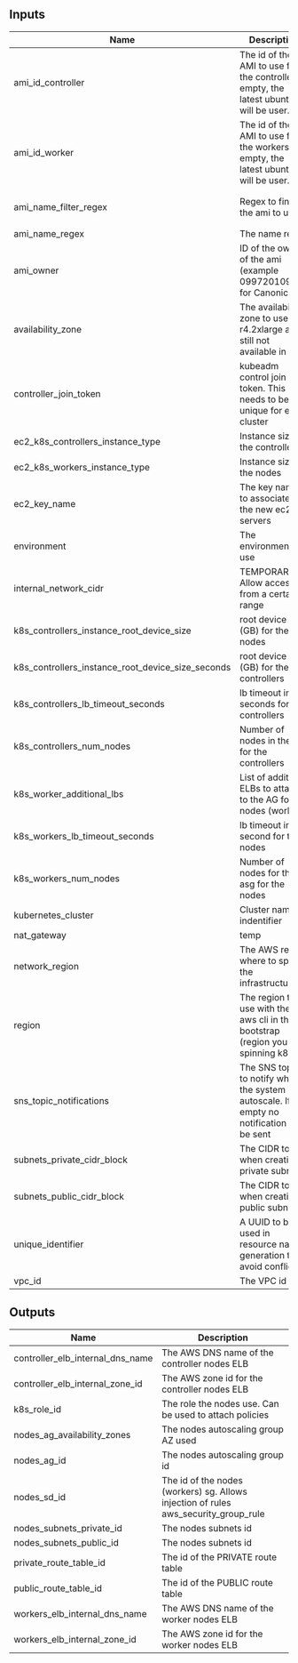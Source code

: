 
## Inputs

| Name | Description | Type | Default | Required |
|------|-------------|:----:|:-----:|:-----:|
| ami_id_controller | The id of the AMI to use for the controller. If empty, the latest ubuntu will be user. | string | `` | no |
| ami_id_worker | The id of the AMI to use for the workers. If empty, the latest ubuntu will be user. | string | `` | no |
| ami_name_filter_regex | Regex to find the ami to use | string | `ubuntu/images/hvm-ssd/ubuntu-xenial-16.04-amd64-server-*` | no |
| ami_name_regex | The name regex | string | `^.*` | no |
| ami_owner | ID of the owner of the ami (example 099720109477 for Canonical) | string | `099720109477` | no |
| availability_zone | The availability zone to use. r4.2xlarge are still not available in C | list | `<list>` | no |
| controller_join_token | kubeadm control join token. This needs to be unique for each cluster | string | - | yes |
| ec2_k8s_controllers_instance_type | Instance size for the controllers | string | - | yes |
| ec2_k8s_workers_instance_type | Instance size for the nodes | string | - | yes |
| ec2_key_name | The key name to associate to the new ec2 servers | string | - | yes |
| environment | The environment to use | string | - | yes |
| internal_network_cidr | TEMPORARY: Allow access from a certain ip range | string | - | yes |
| k8s_controllers_instance_root_device_size | root device size (GB) for the nodes | string | `40` | no |
| k8s_controllers_instance_root_device_size_seconds | root device size (GB) for the controllers | string | `40` | no |
| k8s_controllers_lb_timeout_seconds | lb timeout in seconds for the controllers | string | `60` | no |
| k8s_controllers_num_nodes | Number of nodes in the asg for the controllers | string | - | yes |
| k8s_worker_additional_lbs | List of additional ELBs to attach to the AG for nodes (workers) | list | `<list>` | no |
| k8s_workers_lb_timeout_seconds | lb timeout in second for the nodes | string | `60` | no |
| k8s_workers_num_nodes | Number of nodes for the asg for the nodes | string | - | yes |
| kubernetes_cluster | Cluster name indentifier | string | - | yes |
| nat_gateway | temp | string | `` | no |
| network_region | The AWS region where to spin the infrastructure | string | - | yes |
| region | The region to use with the aws cli in the bootstrap (region you are spinning k8s in) | list | `us-east-1` | no |
| sns_topic_notifications | The SNS topic to notify when the system autoscale. If empty no notification will be sent | string | `` | no |
| subnets_private_cidr_block | The CIDR to use when creating private subnets | list | - | yes |
| subnets_public_cidr_block | The CIDR to use when creating public subnets | list | - | yes |
| unique_identifier | A UUID to be used in resource names generation to avoid conflicts | string | - | yes |
| vpc_id | The VPC id | string | - | yes |

## Outputs

| Name | Description |
|------|-------------|
| controller_elb_internal_dns_name | The AWS DNS name of the controller nodes ELB |
| controller_elb_internal_zone_id | The AWS zone id for the controller nodes ELB |
| k8s_role_id | The role the nodes use. Can be used to attach policies |
| nodes_ag_availability_zones | The nodes autoscaling group AZ used |
| nodes_ag_id | The nodes autoscaling group id |
| nodes_sd_id | The id of the nodes (workers) sg. Allows injection of rules aws_security_group_rule |
| nodes_subnets_private_id | The nodes subnets id |
| nodes_subnets_public_id | The nodes subnets id |
| private_route_table_id | The id of the PRIVATE route table |
| public_route_table_id | The id of the PUBLIC route table |
| workers_elb_internal_dns_name | The AWS DNS name of the worker nodes ELB |
| workers_elb_internal_zone_id | The AWS zone id for the worker nodes ELB |

